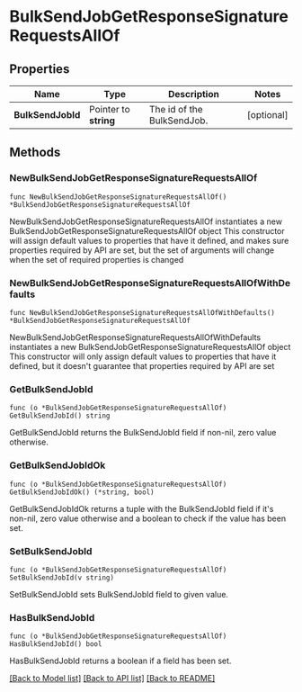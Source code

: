 # BulkSendJobGetResponseSignatureRequestsAllOf

## Properties

Name | Type | Description | Notes
------------ | ------------- | ------------- | -------------
**BulkSendJobId** | Pointer to **string** | The id of the BulkSendJob. | [optional] 

## Methods

### NewBulkSendJobGetResponseSignatureRequestsAllOf

`func NewBulkSendJobGetResponseSignatureRequestsAllOf() *BulkSendJobGetResponseSignatureRequestsAllOf`

NewBulkSendJobGetResponseSignatureRequestsAllOf instantiates a new BulkSendJobGetResponseSignatureRequestsAllOf object
This constructor will assign default values to properties that have it defined,
and makes sure properties required by API are set, but the set of arguments
will change when the set of required properties is changed

### NewBulkSendJobGetResponseSignatureRequestsAllOfWithDefaults

`func NewBulkSendJobGetResponseSignatureRequestsAllOfWithDefaults() *BulkSendJobGetResponseSignatureRequestsAllOf`

NewBulkSendJobGetResponseSignatureRequestsAllOfWithDefaults instantiates a new BulkSendJobGetResponseSignatureRequestsAllOf object
This constructor will only assign default values to properties that have it defined,
but it doesn't guarantee that properties required by API are set

### GetBulkSendJobId

`func (o *BulkSendJobGetResponseSignatureRequestsAllOf) GetBulkSendJobId() string`

GetBulkSendJobId returns the BulkSendJobId field if non-nil, zero value otherwise.

### GetBulkSendJobIdOk

`func (o *BulkSendJobGetResponseSignatureRequestsAllOf) GetBulkSendJobIdOk() (*string, bool)`

GetBulkSendJobIdOk returns a tuple with the BulkSendJobId field if it's non-nil, zero value otherwise
and a boolean to check if the value has been set.

### SetBulkSendJobId

`func (o *BulkSendJobGetResponseSignatureRequestsAllOf) SetBulkSendJobId(v string)`

SetBulkSendJobId sets BulkSendJobId field to given value.

### HasBulkSendJobId

`func (o *BulkSendJobGetResponseSignatureRequestsAllOf) HasBulkSendJobId() bool`

HasBulkSendJobId returns a boolean if a field has been set.


[[Back to Model list]](../README.md#documentation-for-models) [[Back to API list]](../README.md#documentation-for-api-endpoints) [[Back to README]](../README.md)


